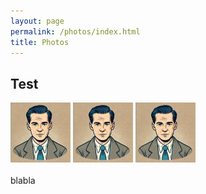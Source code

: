 ```yaml
---
layout: page
permalink: /photos/index.html
title: Photos
---
```




## Test

<div class="third">
<img src="/images/profile.jpg">
<img src="/images/profile.jpg">
<img src="/images/profile.jpg">
</div>
<br>blabla





